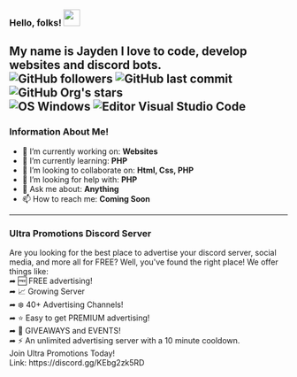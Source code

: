 ### Hello, folks! <img src="https://raw.githubusercontent.com/MartinHeinz/MartinHeinz/master/wave.gif" width="30px">

My name is Jayden I love to code, develop websites and discord bots.
<br>
<img alt="GitHub followers" src="https://img.shields.io/github/followers/Jaydo-Coder?label=Github%20Followers&style=social">
<img alt="GitHub last commit" src="https://img.shields.io/github/last-commit/jaydo-coder/Jaydo-Coder.github.io?label=GitHub%20last%20commit">
<img alt="GitHub Org's stars" src="https://img.shields.io/github/stars/jaydo-coder?label=Total%20Github%20Stars&style=social">
<br>
<img alt="OS Windows" src="https://img.shields.io/badge/OS-Windows-informational?style=flat&logo=windows&logoColor=white&color=2bbc8a">
<img alt="Editor Visual Studio Code" src="https://img.shields.io/badge/Editor-Visual Studio Code-informational?style=flat&logo=VisualStudioCode&logoColor=white&color=2bbc8a">
<img alt="" src="https://img.shields.io/badge/Code-JavaScript-informational?style=flat&logo=JavaScript&logoColor=white&color=2bbc8a">
<img alt="" src="https://img.shields.io/badge/Code-Python-informational?style=flat&logo=Python&logoColor=white&color=2bbc8a">
<img alt="" src="https://img.shields.io/badge/Code-PHP (Learning)-informational?style=flat&logo=PHP&logoColor=white&color=2bbc8a">
<br>
--- 

### Information About Me!
- 🔭 I’m currently working on: **Websites**
- 🌱 I’m currently learning: **PHP**
- 👯 I’m looking to collaborate on: **Html, Css, PHP**
- 🤔 I’m looking for help with: **PHP**
- 💬 Ask me about: **Anything**
- 📫 How to reach me: **Coming Soon**

---

### Ultra Promotions Discord Server
<p>
 <!-- <a href="https://waylonwalker.com/latest"><img width="300" align='right' src="https://waylonwalker.com/latest.png?raw=true"></a> -->
</p>
Are you looking for the best place to advertise your discord server, social media,
and more all for FREE? Well, you've found the right place! We offer things like:
<br>
➦ 🆓 FREE advertising!
<br>
➦ 📈 Growing Server
<br>
➦ ❄️ 40+ Advertising Channels!
<br>
➦ ⭐ Easy to get PREMIUM advertising!
<br>
➦ 🎉 GIVEAWAYS and EVENTS!
<br>
➦ ⚡ An unlimited advertising server with a 10 minute cooldown.
<br>
Join Ultra Promotions Today! 
<br>
Link: https://discord.gg/KEbg2zk5RD
<br>
